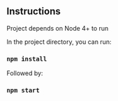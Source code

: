 ## Instructions

Project depends on Node 4+ to run

In the project directory, you can run:

### `npm install`

Followed by:

### `npm start`
